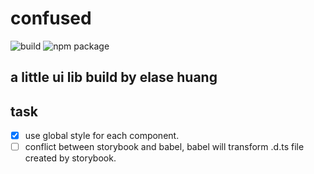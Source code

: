 # confused

![build](https://img.shields.io/badge/build-passing-success.svg)
![npm package](https://img.shields.io/badge/npm%20package-1.0.0-success.svg)

## a little ui lib build by elase huang

## task

- [x] use global style for each component.
- [ ] conflict between storybook and babel, babel will transform .d.ts file created by storybook.
